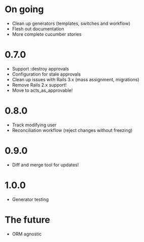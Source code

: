 # On going

* Clean up generators (templates, switches and workflow)
* Flesh out documentation
* More complete cucumber stories

# 0.7.0

* Support :destroy approvals
* Configuration for stale approvals
* Clean up issues with Rails 3.x (mass assignment, migrations)
* Remove Rails 2.x support!
* Move to acts_as_approvable!

# 0.8.0

* Track modifying user
* Reconciliation workflow (reject changes without freezing)

# 0.9.0

* Diff and merge tool for updates!

# 1.0.0

* Generator testing

# The future

* ORM agnostic
